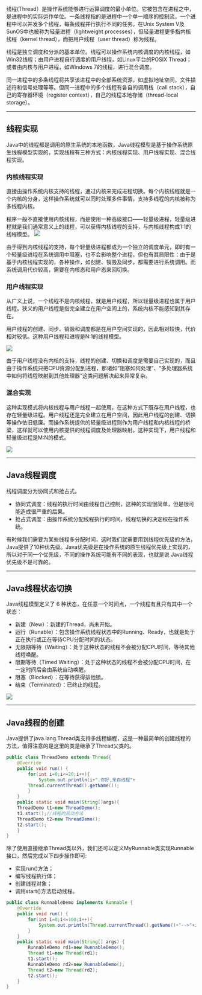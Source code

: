 线程(Thread）是操作系统能够进行运算调度的最小单位。它被包含在进程之中，是进程中的实际运作单位。一条线程指的是进程中一个单一顺序的控制流，一个进程中可以并发多个线程，每条线程并行执行不同的任务。在Unix System V及SunOS中也被称为轻量进程（lightweight processes），但轻量进程更多指内核线程（kernel thread），而把用户线程（user thread）称为线程。

线程是独立调度和分派的基本单位。线程可以操作系统内核调度的内核线程，如Win32线程；由用户进程自行调度的用户线程，如Linux平台的POSIX Thread；或者由内核与用户进程，如Windows 7的线程，进行混合调度。

同一进程中的多条线程将共享该进程中的全部系统资源，如虚拟地址空间，文件描述符和信号处理等等。但同一进程中的多个线程有各自的调用栈（call stack），自己的寄存器环境（register context），自己的线程本地存储（thread-local storage）。

---

## 线程实现
Java中的线程都是调用的原生系统的本地函数，Java线程模型是基于操作系统原生线程模型实现的，实现线程有三种方式：内核线程实现、用户线程实现、混合线程实现。

### 内核线程实现
直接由操作系统内核支持的线程，通过内核来完成进程切换。每个内核线程就是一个内核的分身，这样操作系统就可以同时处理多件事情，支持多线程的内核被称为多线程内核。

程序一般不直接使用内核线程，而是使用一种高级接口——轻量级进程，轻量级进程就是我们通常意义上的线程，可以获得内核线程的支持，与内核线程构成1:1的线程模型。
![](../assets/vendor/kernel_thread.jpg)

由于得到内核线程的支持，每个轻量级进程都成为一个独立的调度单元，即时有一个轻量级进程在系统调用中阻塞，也不会影响整个进程，但也有其局限性：由于是基于内核线程实现的，各种操作，如创建、销毁及同步，都需要进行系统调用。而系统调用代价较高，需要在内核态和用户态来回切换。

### 用户线程实现

从广义上说，一个线程不是内核线程，就是用户线程，所以轻量级进程也属于用户线程。狭义的用户线程是指完全建立在用户空间上的，系统内核不能感知到其存在。

用户线程的创建、同步、销毁和调度都是在用户空间实现的，因此相对较快，代价相对较低。这种用户线程和进程是N:1的线程模型。

![](../assets/vendor/user_thread.jpg)

由于用户线程没有内核的支持，线程的创建、切换和调度是需要自己实现的，而且由于操作系统只把CPU资源分配到进程，那诸如“阻塞如何处理”、“多处理器系统中如何将线程映射到其他处理器”这类问题解决起来异常复杂。

### 混合实现

这种实现模式将内核线程与用户线程一起使用，在这种方式下既存在用户线程，也存在轻量级进程。用户线程还是完全建立在用户空间，因此用户线程的创建、切换等操作依旧低廉。而操作系统提供的轻量级进程则作为用户线程和内核线程的桥梁，这样就可以使用内核提供的线程调度及处理器映射。这种实现下，用户线程和轻量级进程是M:N的模式。

![](../assets/vendor/mix_thread.jpg)

---

## Java线程调度
线程调度分为协同式和抢占式。
- 协同式调度：线程的执行时间由线程自己控制，这种的实现很简单，但是很可能造成很严重的后果。
- 抢占式调度：由操作系统分配线程执行的时间，线程切换的决定权在操作系统。
  
有时候我们需要为某些线程多分配时间，这时我们就需要用到线程优先级的方法，Java提供了10种优先级。Java优先级是在操作系统的原生线程优先级上实现的，所以对于同一个优先级，不同的操作系统可能有不同的表现，也就是说 Java线程优先级不是可靠的。

---

## Java线程状态切换
Java线程模型定义了 6 种状态，在任意一个时间点，一个线程有且只有其中一个状态：

- 新建（New）：新建的Thread，尚未开始。
- 运行（Runable）：包含操作系统线程状态中的Running、Ready，也就是处于正在执行或正在等待CPU分配时间的状态。
- 无限期等待（Waiting）：处于这种状态的线程不会被分配CPU时间，等待其他线程唤醒。
- 限期等待（Timed Waiting）：处于这种状态的线程不会被分配CPU时间，在一定时间后会由系统自动唤醒。
- 阻塞（Blocked）：在等待获得排他锁。
- 结束（Terminated）：已终止的线程。

![](../assets/vendor/thread_status.jpg)

---

## Java线程的创建
Java提供了java.lang.Thread类支持多线程编程，这是一种最简单的创建线程的方法，值得注意的是这里的类是继承了Thread父类的。

```java
public class ThreadDemo extends Thread{
    @Override
    public void run() {
        for(int i=0;i<=20;i++){
            System.out.println(i+".你好,来自线程"+
        Thread.currentThread().getName());
        }
    }
    public static void main(String[]args){
    ThreadDemo t1=new ThreadDemo();
    t1.start();//线程的启动方法
    ThreadDemo t2=new ThreadDemo();
    t2.start();
    }
}
```

除了使用直接继承Thread类以外，我们还可以定义MyRunnable类实现Runnable接口，然后完成以下四步操作即可:
- 实现run()方法；
- 编写线程执行体；
- 创建线程对象；
- 调用start()方法启动线程。

```java
public class RunnableDemo implements Runnable {
    @Override
    public void run() {
        for(int i=0;i<=100;i++){
            System.out.println(Thread.currentThread().getName()+"-->"+i);
        }
    }
    public static void main(String[] args) {
        RunnableDemo rd1=new RunnableDemo();
        Thread t1=new Thread(rd1);
        t1.start();
        RunnableDemo rd2=new RunnableDemo();
        Thread t2=new Thread(rd2);
        t2.start();
    }
}
```